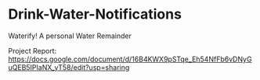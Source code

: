# Drink-Water-Notifications
Waterify! A personal Water Remainder

Project Report: https://docs.google.com/document/d/16B4KWX9pSTqe_Eh54NfFb6vDNyGuQEB5IPIaNX_yT58/edit?usp=sharing
